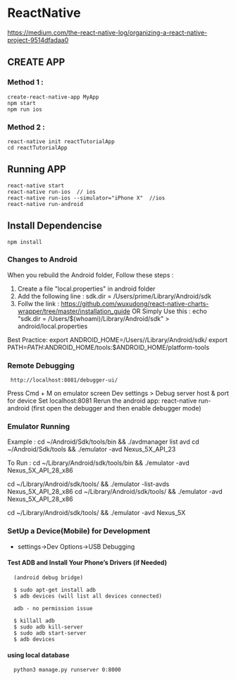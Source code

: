 

# ReactNative 

https://medium.com/the-react-native-log/organizing-a-react-native-project-9514dfadaa0

## CREATE APP

### Method 1 : 

    create-react-native-app MyApp
    npm start 
    npm run ios
  
### Method 2 : 

    react-native init reactTutorialApp
    cd reactTutorialApp

## Running APP
    react-native start
    react-native run-ios  // ios
    react-native run-ios --simulator="iPhone X"  //ios
    react-native run-android

## Install Dependencise

    npm install

### Changes to Android

   When you rebuild the Android folder, Follow these steps :
   1. Create a file "local.properties" in android folder
   2. Add the following line : sdk.dir = /Users/prime/Library/Android/sdk
   3. Follw the link : https://github.com/wuxudong/react-native-charts-wrapper/tree/master/installation_guide
   OR Simply Use this :
   echo "sdk.dir = /Users/$(whoami)/Library/Android/sdk" > android/local.properties

   Best Practice:
    export ANDROID_HOME=/Users/<username>/Library/Android/sdk/
    export PATH=$PATH:$ANDROID_HOME/tools:$ANDROID_HOME/platform-tools


### Remote Debugging
     http://localhost:8081/debugger-ui/
 
   Press Cmd + M on emulator screen
   Dev settings > Debug server host & port for device
   Set localhost:8081
   Rerun the android app: react-native run-android
   (first open the debugger and then enable debugger mode)

### Emulator Running

  Example :
  cd ~/Android/Sdk/tools/bin && ./avdmanager list avd
  cd ~/Android/Sdk/tools && ./emulator -avd Nexus_5X_API_23

  To Run :
  cd  ~/Library/Android/sdk/tools/bin && ./emulator -avd Nexus_5X_API_28_x86

  cd  ~/Library/Android/sdk/tools/ && ./emulator -list-avds
  Nexus_5X_API_28_x86
  cd  ~/Library/Android/sdk/tools/ && ./emulator -avd Nexus_5X_API_28_x86

  cd  ~/Library/Android/sdk/tools/ && ./emulator -avd Nexus_5X
  
 ### SetUp a Device(Mobile) for Development
 
   - settings->Dev Options->USB Debugging
  
 #### Test ADB and Install Your Phone’s Drivers (if Needed)
      (android debug bridge)
      
      $ sudo apt-get install adb
      $ adb devices (will list all devices connected)
      
      adb - no permission issue
      
      $ killall adb
      $ sudo adb kill-server
      $ sudo adb start-server
      $ adb devices 

#### using local database
      python3 manage.py runserver 0:8000


